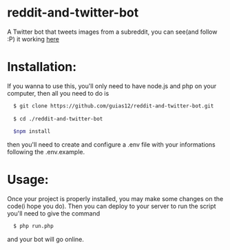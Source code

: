 # reddit-and-twitter-bot
A Twitter bot that tweets images from a subreddit,
you can see(and follow :P) it working <a href="https://twitter.com/bot_blessimages/">here</a> 

# Installation:

If you wanna to use this, you'll only need to have node.js and php on your computer, then all you need to do is 
```bash
  $ git clone https://github.com/guias12/reddit-and-twitter-bot.git
  
  $ cd ./reddit-and-twitter-bot
  
  $npm install
```
then you'll need to create and configure a .env file with your informations following the .env.example.

# Usage: 

Once your project is properly installed, you may make some changes on the code(i hope you do). Then you can deploy to your server
to run the script you'll need to give the command
```bash
  $ php run.php  
```
and your bot will go online.
